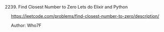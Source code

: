 2239. Find Closest Number to Zero
Lets do Elixir and Python

https://leetcode.com/problems/find-closest-number-to-zero/description/

Author: Who7F
